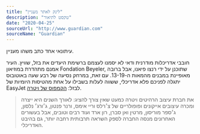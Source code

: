 ```yaml
---
title: "לינק לאתר מעניין"
description: "טקסט לתיאור"
date: "2020-04-25"
sourceUrl: "http://www.guardian.com"
sourceName: "Guardian"
---
```

עיתונאי אחד כתב משהו מעניין.

חובבי אדריכלות מודרנית ודאי לא יסמנו לעצמם ברשימת היעדים את בזל, שוויץ. העיר אמנם מתהדרת במוזיאון Fondation Beyeler, שתוכנן על ידי רנצו פיאנו, אבל ברובה מאופיינת במבנים מהמאות ה-13-19. עם זאת, במרחק נסיעה של רבע שעה באוטובוס יתגלה לפניכם פלא אדריכלי, ששווה לעלות בשבילו על אחת מהטיסות היומיות של EasyJet לבזל: [הקמפוס של ויטרה](https://www.vitra.com/en-us/campus).

>את חברת עיצוב הרהיטים ויטרה כמעט שאין צורך להציג: לאורך השנים היא ייצרה ומכרה עיצובים אייקונים ופופולריים של צ׳רלס וריי אימס, ורנר פנטון, ג׳ורג׳ נלסון, ג׳ספר מוריסון, מרטין ואן סברן, רון ארד ועוד רבים וטובים, אבל בעשורים האחרונים מנסה החברה לספק השראה תרבותית רחבה יותר, גם בהיבט האדריכלי.